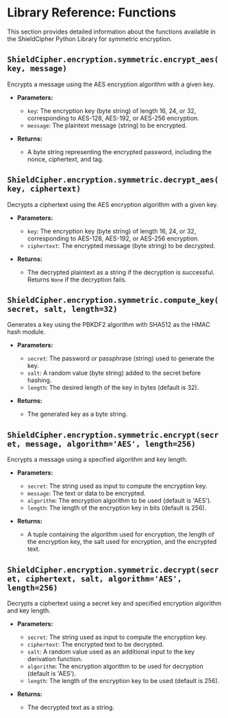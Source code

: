 # Library Reference: Functions

This section provides detailed information about the functions available in the ShieldCipher Python Library for symmetric encryption.

## `ShieldCipher.encryption.symmetric.encrypt_aes(key, message)`

Encrypts a message using the AES encryption algorithm with a given key.

- **Parameters:**
  - `key`: The encryption key (byte string) of length 16, 24, or 32, corresponding to AES-128, AES-192, or AES-256 encryption.
  - `message`: The plaintext message (string) to be encrypted.

- **Returns:**
  - A byte string representing the encrypted password, including the nonce, ciphertext, and tag.

## `ShieldCipher.encryption.symmetric.decrypt_aes(key, ciphertext)`

Decrypts a ciphertext using the AES encryption algorithm with a given key.

- **Parameters:**
  - `key`: The encryption key (byte string) of length 16, 24, or 32, corresponding to AES-128, AES-192, or AES-256 encryption.
  - `ciphertext`: The encrypted message (byte string) to be decrypted.

- **Returns:**
  - The decrypted plaintext as a string if the decryption is successful. Returns `None` if the decryption fails.

## `ShieldCipher.encryption.symmetric.compute_key(secret, salt, length=32)`

Generates a key using the PBKDF2 algorithm with SHA512 as the HMAC hash module.

- **Parameters:**
  - `secret`: The password or passphrase (string) used to generate the key.
  - `salt`: A random value (byte string) added to the secret before hashing.
  - `length`: The desired length of the key in bytes (default is 32).

- **Returns:**
  - The generated key as a byte string.

## `ShieldCipher.encryption.symmetric.encrypt(secret, message, algorithm='AES', length=256)`

Encrypts a message using a specified algorithm and key length.

- **Parameters:**
  - `secret`: The string used as input to compute the encryption key.
  - `message`: The text or data to be encrypted.
  - `algorithm`: The encryption algorithm to be used (default is 'AES').
  - `length`: The length of the encryption key in bits (default is 256).

- **Returns:**
  - A tuple containing the algorithm used for encryption, the length of the encryption key, the salt used for encryption, and the encrypted text.

## `ShieldCipher.encryption.symmetric.decrypt(secret, ciphertext, salt, algorithm='AES', length=256)`

Decrypts a ciphertext using a secret key and specified encryption algorithm and key length.

- **Parameters:**
  - `secret`: The string used as input to compute the encryption key.
  - `ciphertext`: The encrypted text to be decrypted.
  - `salt`: A random value used as an additional input to the key derivation function.
  - `algorithm`: The encryption algorithm to be used for decryption (default is 'AES').
  - `length`: The length of the encryption key to be used (default is 256).

- **Returns:**
  - The decrypted text as a string.
